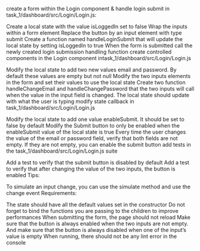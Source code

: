 create a form within the Login component & handle login submit in task_1/dashboard/src/Login/Login.js:

Create a local state with the value isLoggedIn set to false
Wrap the inputs within a form element
Replace the button by an input element with type submit
Create a function named handleLoginSubmit that will update the local state by setting isLoggedIn to true
When the form is submitted call the newly created login submission handling function
create controlled components in the Login component intask_1/dashboard/src/Login/Login.js

Modify the local state to add two new values email and password. By default these values are empty but not null
Modify the two inputs elements in the form and set their values to use the local state
Create two function handleChangeEmail and handleChangePassword that the two inputs will call when the value in the input field is changed. The local state should update with what the user is typing
modify state callback in task_1/dashboard/src/Login/Login.js

Modify the local state to add one value enableSubmit. It should be set to false by default
Modify the Submit button to only be enabled when the enableSubmit value of the local state is true
Every time the user changes the value of the email or password field, verify that both fields are not empty. If they are not empty, you can enable the submit button
add tests in the task_1/dashboard/src/Login/Login.js suite

Add a test to verify that the submit button is disabled by default
Add a test to verify that after changing the value of the two inputs, the button is enabled
Tips:

To simulate an input change, you can use the simulate method and use the change event
Requirements:

The state should have all the default values set in the constructor
Do not forget to bind the functions you are passing to the children to improve performances
When submitting the form, the page should not reload
Make sure that the button is always enabled when the two inputs are not empty. And make sure that the button is always disabled when one of the input’s value is empty
When running, there should not be any lint error in the console
